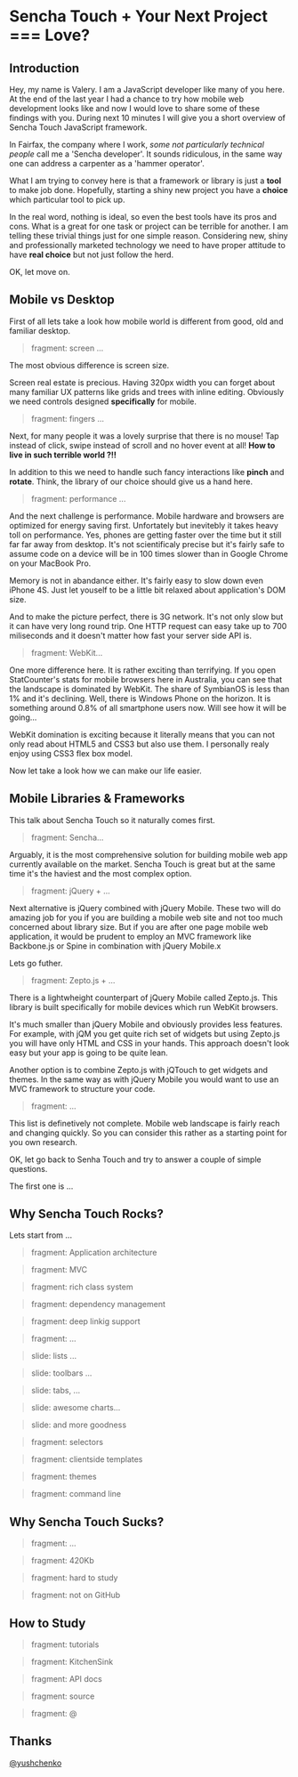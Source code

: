 # Sencha Touch + Your Next Project === Love?

## Introduction

Hey, my name is Valery. 
I am a JavaScript developer like many of you here.
At the end of the last year
I had a chance to try how mobile web development looks like
and now I would love to share some of these findings with you.
During next 10 minutes I will give you a short overview of
Sencha Touch JavaScript framework.

In Fairfax, the company where I work,
*some not particularly technical people* call me a 'Sencha developer'.
It sounds ridiculous, in the same way one can address a carpenter
as a 'hammer operator'.

What I am trying to convey here is that a framework or library
is just a **tool** to make job done.
Hopefully, starting a shiny new project you have a **choice**
which particular tool to pick up.

In the real word, nothing is ideal, so even the best tools have its pros and cons.
What is a great for one task or project can be terrible for another.
I am telling these trivial things just for one simple reason.
Considering new, shiny and professionally marketed technology
we need to have proper attitude to have **real choice**
but not just follow the herd.

OK, let move on.

## Mobile vs Desktop

First of all lets take a look how mobile world is different
from good, old and familiar desktop.

> fragment: screen ...

The most obvious difference is screen size.

Screen real estate is precious.
Having 320px width you can forget about many familiar UX patterns
like grids and trees with inline editing.
Obviously we need controls designed **specifically** for mobile.

> fragment: fingers ...

Next, for many people it was a lovely surprise that there is no mouse!
Tap instead of click, swipe instead of scroll and no hover event at all!
**How to live in such terrible world ?!!**

In addition to this we need to handle
such fancy interactions like **pinch** and **rotate**.
Think, the library of our choice should give us a hand here.

> fragment: performance ...

And the next challenge is performance.
Mobile hardware and browsers are optimized for energy saving first.
Unfortately but inevitebly it takes heavy toll on performance.
Yes, phones are getting faster over the time but it still far far away from desktop.
It's not scientificaly precise but it's fairly safe to assume code
on a device will be in 100 times slower than in Google Chrome on your MacBook Pro.

Memory is not in abandance either.
It's fairly easy to slow down even iPhone 4S.
Just let youself to be a little bit relaxed about application's DOM size.

And to make the picture perfect, there is 3G network.
It's not only slow but it can have very long round trip.
One HTTP request can easy take up to 700 miliseconds
and it doesn't matter how fast your server side API is.

> fragment: WebKit...

One more difference here.
It is rather exciting than terrifying.
If you open StatCounter's stats for mobile browsers here in Australia,
you can see that the landscape is dominated by WebKit.
The share of SymbianOS is less than 1% and it's declining.
Well, there is Windows Phone on the horizon.
It is something around 0.8% of all smartphone users now.
Will see how it will be going...

WebKit domination is exciting because it literally means
that you can not only read about HTML5 and CSS3 but also use them.
I personally realy enjoy using CSS3 flex box model.

Now let take a look how we can make our life easier.

## Mobile Libraries & Frameworks

This talk about Sencha Touch so it naturally comes first.

> fragment: Sencha...

Arguably, it is the most comprehensive solution for building mobile web app
currently available on the market.
Sencha Touch is great but at the same time it's the haviest
and the most complex option.

> fragment: jQuery + ...

Next alternative is jQuery combined with jQuery Mobile.
These two will do amazing job for you if you are building a mobile web site
and not too much concerned about library size.
But if you are after one page mobile web application,
it would be prudent to employ an MVC framework like Backbone.js or Spine
in combination with jQuery Mobile.x

Lets go futher. 

> fragment: Zepto.js + ...

There is a lightwheight counterpart of jQuery Mobile called Zepto.js.
This library is built specifically for mobile devices which run WebKit browsers.

It's much smaller than jQuery Mobile and obviously provides less features.
For example, with jQM you get quite rich set of widgets
but using Zepto.js you will have only HTML and CSS in your hands.
This approach doesn't look easy but your app is going to be quite lean.

Another option is to combine Zepto.js with jQTouch to get widgets and themes.
In the same way as with jQuery Mobile you would want to use an MVC framework
to structure your code.

> fragment: ...

This list is definetively not complete.
Mobile web landscape is fairly reach and changing quickly.
So you can consider this rather as a starting point for you own research.

OK, let go back to Senha Touch and try to answer a couple of simple questions.

The first one is ...

##  Why Sencha Touch Rocks?

Lets start from ...

> fragment: Application architecture

> fragment: MVC

> fragment: rich class system

> fragment: dependency management

> fragment: deep linkig support

> fragment: ...

> slide: lists ...

> slide: toolbars ...

> slide: tabs, ...

> slide: awesome charts...

> slide: and more goodness

> fragment: selectors

> fragment: clientside templates

> fragment: themes

> fragment: command line

## Why Sencha Touch Sucks?

> fragment: <blink>...

> fragment: 420Kb

> fragment: hard to study

> fragment: not on GitHub

## How to Study

> fragment: tutorials

> fragment: KitchenSink

> fragment: API docs

> fragment: source

> fragment: @

## Thanks

[@yushchenko](https://twitter.com/vyushchenko)
